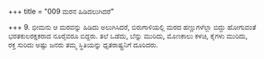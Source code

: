 +++
title = "009 ಮರನ ಹಿಡಿದಲುಗಿದರೆ"

+++
9. ಭೀಮನು ಆ ಮರವನ್ನು ಹಿಡಿದು ಅಲುಗಿಸಿದರೆ, ಬಿರುಗಾಳಿಯಲ್ಲಿ ಮರದ ಹಣ್ಣುಗಳೆಲ್ಲಾ ಬಿದ್ದು ಹೋಗುವಂತೆ ಭರತಕುಲರಕ್ಷಕರಾದ ನೂರೈವರೂ ಬಿದ್ದರು. ತಲೆ ಒಡೆದು, ಬೆನ್ನು ಮುರಿದು, ಮೊಣಕಾಲು ಕಳಚಿ, ಕೈಗಳು ಮುರಿದು, ರಕ್ತ ಸುರಿದು ಅಷ್ಟು ಜನರು ತಮ್ಮ ಸ್ಥಿತಿಯನ್ನು ಧೃತರಾಷ್ಟ್ರನಿಗೆ ದೂರಿದರು.